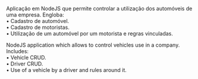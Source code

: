Aplicação em NodeJS que permite controlar a utilização dos automóveis de uma empresa. Engloba:   
• Cadastro de automóvel.   
• Cadastro de motoristas.   
• Utilização de um automóvel por um motorista e regras vinculadas.   


NodeJS application which allows to control vehicles use in a company. Includes:   
• Vehicle CRUD.   
• Driver CRUD.   
• Use of a vehicle by a driver and rules around it.


